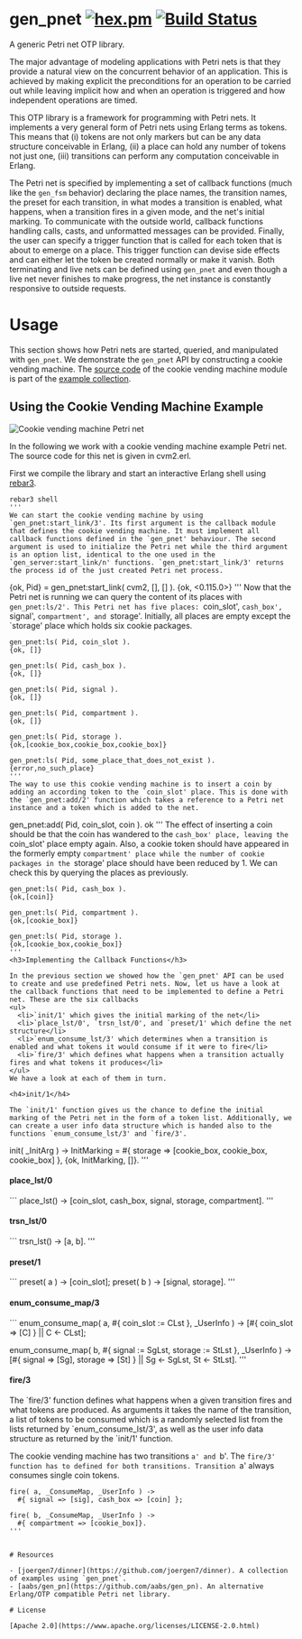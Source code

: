 # gen_pnet [![hex.pm](https://img.shields.io/hexpm/v/gen_pnet.svg?style=flat-square)](https://hex.pm/packages/gen_pnet) [![Build Status](https://travis-ci.org/joergen7/gen_pnet.svg?branch=master)](https://travis-ci.org/joergen7/gen_pnet)

A generic Petri net OTP library.

The major advantage of modeling applications with Petri nets is that they provide a natural view on the concurrent behavior of an application. This is achieved by making explicit the preconditions for an operation to be carried out while leaving implicit how and when an operation is triggered and how independent operations are timed.

This OTP library is a framework for programming with Petri nets. It implements a very general form of Petri nets using Erlang terms as tokens. This means that (i) tokens are not only markers but can be any data structure conceivable in Erlang, (ii) a place can hold any number of tokens not just one, (iii) transitions can perform any computation conceivable in Erlang.

The Petri net is specified by implementing a set of callback functions (much like the `gen_fsm` behavior) declaring the place names, the transition names, the preset for each transition, in what modes a transition is enabled, what happens, when a transition fires in a given mode, and the net's initial marking. To communicate with the outside world, callback functions handling calls, casts, and unformatted messages can be provided. Finally, the user can specify a trigger function that is called for each token that is about to emerge on a place. This trigger function can devise side effects and can either let the token be created normally or make it vanish. Both terminating and live nets can be defined using `gen_pnet` and even though a live net never finishes to make progress, the net instance is constantly responsive to outside requests.

# Usage

This section shows how Petri nets are started, queried, and manipulated with `gen_pnet`. We demonstrate the `gen_pnet` API by constructing a cookie vending machine. The [source code]() of the cookie vending machine module is part of the [example collection]().

## Using the Cookie Vending Machine Example

![Cookie vending machine Petri net](gen_pnet/priv/cvm2.png)
 
In the following we work with a cookie vending machine example Petri net. The source code for this net is given in cvm2.erl.

First we compile the library and start an interactive Erlang shell using <a href="https://github.com/erlang/rebar3">rebar3</a>.

```
rebar3 shell
'''
We can start the cookie vending machine by using `gen_pnet:start_link/3'. Its first argument is the callback module that defines the cookie vending machine. It must implement all callback functions defined in the `gen_pnet' behaviour. The second argument is used to initialize the Petri net while the third argument is an option list, identical to the one used in the `gen_server:start_link/n' functions. `gen_pnet:start_link/3' returns the process id of the just created Petri net process.
```
{ok, Pid} = gen_pnet:start_link( cvm2, [], [] ).
{ok, <0.115.0>}
'''
Now that the Petri net is running we can query the content of its places with `gen_pnet:ls/2'. This Petri net has five places: `coin_slot', `cash_box', `signal', `compartment', and `storage'. Initially, all places are empty except the `storage' place which holds six cookie packages.
```
gen_pnet:ls( Pid, coin_slot ).
{ok, []}

gen_pnet:ls( Pid, cash_box ).
{ok, []}

gen_pnet:ls( Pid, signal ).
{ok, []}

gen_pnet:ls( Pid, compartment ).
{ok, []}

gen_pnet:ls( Pid, storage ).
{ok,[cookie_box,cookie_box,cookie_box]}

gen_pnet:ls( Pid, some_place_that_does_not_exist ).
{error,no_such_place}
'''
The way to use this cookie vending machine is to insert a coin by adding an according token to the `coin_slot' place. This is done with the `gen_pnet:add/2' function which takes a reference to a Petri net instance and a token which is added to the net.
```
gen_pnet:add( Pid, coin_slot, coin ).
ok
'''
The effect of inserting a coin should be that the coin has wandered to the `cash_box' place, leaving the `coin_slot' place empty again. Also, a cookie token should have appeared in the formerly empty `compartment' place while the number of cookie packages in the `storage' place should have been reduced by 1. We can check this by querying the places as previously.
```
gen_pnet:ls( Pid, cash_box ). 
{ok,[coin]}

gen_pnet:ls( Pid, compartment ).
{ok,[cookie_box]}

gen_pnet:ls( Pid, storage ).
{ok,[cookie_box,cookie_box]}
'''
<h3>Implementing the Callback Functions</h3>

In the previous section we showed how the `gen_pnet' API can be used to create and use predefined Petri nets. Now, let us have a look at the callback functions that need to be implemented to define a Petri net. These are the six callbacks
<ul>
  <li>`init/1' which gives the initial marking of the net</li>
  <li>`place_lst/0', `trsn_lst/0', and `preset/1' which define the net structure</li>
  <li>`enum_consume_lst/3' which determines when a transition is enabled and what tokens it would consume if it were to fire</li>
  <li>`fire/3' which defines what happens when a transition actually fires and what tokens it produces</li>
</ul>
We have a look at each of them in turn.

<h4>init/1</h4>

The `init/1' function gives us the chance to define the initial marking of the Petri net in the form of a token list. Additionally, we can create a user info data structure which is handed also to the functions `enum_consume_lst/3' and `fire/3'.

```
init( _InitArg ) ->
  InitMarking = #{ storage => [cookie_box, cookie_box, cookie_box] },
  {ok, InitMarking, []}.
'''
<h4>place_lst/0</h4>
```
place_lst() ->
  [coin_slot, cash_box, signal, storage, compartment].
'''
<h4>trsn_lst/0</h4>
```
trsn_lst() -> [a, b].
'''
<h4>preset/1</h4>
```
preset( a ) -> [coin_slot];
preset( b ) -> [signal, storage].
'''
<h4>enum_consume_map/3</h4>
```
enum_consume_map( a, #{ coin_slot := CLst }, _UserInfo ) ->
  [#{ coin_slot => [C] } || C <- CLst];

enum_consume_map( b, #{ signal := SgLst, storage := StLst }, _UserInfo ) ->
  [#{ signal => [Sg], storage => [St] } || Sg <- SgLst, St <- StLst].
'''
<h4>fire/3</h4>
The `fire/3' function defines what happens when a given transition fires and what tokens are produced. As arguments it takes the name of the transition, a list of tokens to be consumed which is a randomly selected list from the lists returned by `enum_consume_lst/3', as well as the user info data structure as returned by the `init/1' function.

The cookie vending machine has two transitions `a' and `b'. The `fire/3' function has to defined for both transitions. Transition `a' always consumes single coin tokens.
```
fire( a, _ConsumeMap, _UserInfo ) ->
  #{ signal => [sig], cash_box => [coin] };

fire( b, _ConsumeMap, _UserInfo ) ->
  #{ compartment => [cookie_box]}.
'''


# Resources

- [joergen7/dinner](https://github.com/joergen7/dinner). A collection of examples using `gen_pnet`.
- [aabs/gen_pn](https://github.com/aabs/gen_pn). An alternative Erlang/OTP compatible Petri net library.

# License

[Apache 2.0](https://www.apache.org/licenses/LICENSE-2.0.html)